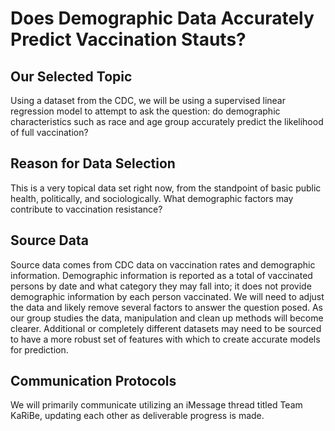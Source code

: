 # Does Demographic Data Accurately Predict Vaccination Stauts?

## Our Selected Topic
Using a dataset from the CDC, we will be using a supervised linear regression model to attempt to ask the question:  do demographic characteristics such as race and age group accurately predict the likelihood of full vaccination?  

## Reason for Data Selection
This is a very topical data set right now, from the standpoint of basic public health, politically, and sociologically.  What demographic factors may contribute to vaccination resistance?

## Source Data
Source data comes from CDC data on vaccination rates and demographic information.  Demographic information is reported as a total of vaccinated persons by date and what category they may fall into; it does not provide demographic information by each person vaccinated.  We will need to adjust the data and likely remove several factors to answer the question posed.  As our group studies the data, manipulation and clean up methods will become clearer.  Additional or completely different datasets may need to be sourced to have a more robust set of features with which to create accurate models for prediction.

## Communication Protocols
We will primarily communicate utilizing an iMessage thread titled Team KaRiBe, updating each other as deliverable progress is made.


